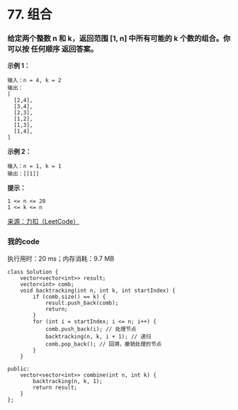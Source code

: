 # 77. 组合
### 给定两个整数 n 和 k，返回范围 [1, n] 中所有可能的 k 个数的组合。你可以按 任何顺序 返回答案。

**示例 1：**
```
输入：n = 4, k = 2
输出：
[
  [2,4],
  [3,4],
  [2,3],
  [1,2],
  [1,3],
  [1,4],
]
```
**示例 2：**
```
输入：n = 1, k = 1
输出：[[1]]
```

**提示：**
```
1 <= n <= 20
1 <= k <= n
```
[来源：力扣（LeetCode）](https://leetcode-cn.com/problems/combinations)
### 我的code
执行用时：20 ms；内存消耗：9.7 MB
```
class Solution {
    vector<vector<int>> result; 
    vector<int> comb; 
    void backtracking(int n, int k, int startIndex) {
        if (comb.size() == k) {
            result.push_back(comb);
            return;
        }
        for (int i = startIndex; i <= n; i++) {
            comb.push_back(i); // 处理节点 
            backtracking(n, k, i + 1); // 递归
            comb.pop_back(); // 回溯，撤销处理的节点
        }
    }
        
public:
    vector<vector<int>> combine(int n, int k) {
        backtracking(n, k, 1);
        return result;
    }
};
```
